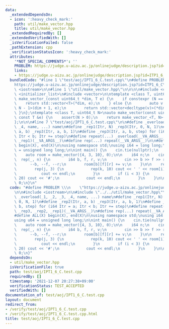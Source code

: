 ```yaml
---
data:
  _extendedDependsOn:
  - icon: ':heavy_check_mark:'
    path: util/make_vector.hpp
    title: util/make_vector.hpp
  _extendedRequiredBy: []
  _extendedVerifiedWith: []
  _isVerificationFailed: false
  _pathExtension: cpp
  _verificationStatusIcon: ':heavy_check_mark:'
  attributes:
    '*NOT_SPECIAL_COMMENTS*': ''
    PROBLEM: https://judge.u-aizu.ac.jp/onlinejudge/description.jsp?id=ITP1_6_C
    links:
    - https://judge.u-aizu.ac.jp/onlinejudge/description.jsp?id=ITP1_6_C
  bundledCode: "#line 1 \"test/aoj/IPT1_6_C.test.cpp\"\n#define PROBLEM \\\n    \"\
    https://judge.u-aizu.ac.jp/onlinejudge/description.jsp?id=ITP1_6_C\"\n\n#include\
    \ <iostream>\n\n#line 1 \"util/make_vector.hpp\"\n\n\n\n#include <cassert>\n#include\
    \ <initializer_list>\n#include <vector>\n\ntemplate <class T, uint64_t N>\nauto\
    \ make_vector_(const uint64_t *dim, T e) {\n    if constexpr (N == 1) {\n    \
    \    return std::vector<T>(*dim, e);\n    } else {\n        auto v = make_vector_<T,\
    \ N - 1>(dim + 1, e);\n        return std::vector<decltype(v)>(*dim, v);\n   \
    \ }\n};\ntemplate <class T, uint64_t N>\nauto make_vector(const uint64_t (&dim)[N],\
    \ const T &e) {\n    assert(N > 0);\n    return make_vector_<T, N>(dim, e);\n\
    };\n\n\n#line 7 \"test/aoj/IPT1_6_C.test.cpp\"\n\n#define _overload(_1, _2, _3,\
    \ _4, name, ...) name\n#define _rep1(Itr, N) _rep3(Itr, 0, N, 1)\n#define _rep2(Itr,\
    \ a, b) _rep3(Itr, a, b, 1)\n#define _rep3(Itr, a, b, step) for (i64 Itr = a;\
    \ Itr < b; Itr += step)\n#define repeat(...) _overload(__VA_ARGS__, _rep3, _rep2,\
    \ _rep1)(__VA_ARGS__)\n#define rep(...) repeat(__VA_ARGS__)\n\n#define ALL(X)\
    \ begin(X), end(X)\n\nusing namespace std;\nusing i64 = long long;\nusing u64\
    \ = unsigned long long;\n\nint main() {\n    cin.tie(nullptr);\n    ios::sync_with_stdio(false);\n\
    \    auto room = make_vector({4, 3, 10}, 0);\n\n    i64 n;\n    cin >> n;\n  \
    \  rep(_, n) {\n        i64 b, f, r, v;\n        cin >> b >> f >> r >> v;\n  \
    \      --b, --f, --r;\n        room[b][f][r] += v;\n    }\n\n    rep(i, 4) {\n\
    \        rep(j, 3) {\n            rep(k, 10) cout << ' ' << room[i][j][k];\n \
    \           cout << endl;\n        }\n        if (i < 3) {\n            rep(i,\
    \ 20) cout << '#';\n            cout << endl;\n        }\n    }\n\n    return\
    \ 0;\n}\n"
  code: "#define PROBLEM \\\n    \"https://judge.u-aizu.ac.jp/onlinejudge/description.jsp?id=ITP1_6_C\"\
    \n\n#include <iostream>\n\n#include \"../../util/make_vector.hpp\"\n\n#define\
    \ _overload(_1, _2, _3, _4, name, ...) name\n#define _rep1(Itr, N) _rep3(Itr,\
    \ 0, N, 1)\n#define _rep2(Itr, a, b) _rep3(Itr, a, b, 1)\n#define _rep3(Itr, a,\
    \ b, step) for (i64 Itr = a; Itr < b; Itr += step)\n#define repeat(...) _overload(__VA_ARGS__,\
    \ _rep3, _rep2, _rep1)(__VA_ARGS__)\n#define rep(...) repeat(__VA_ARGS__)\n\n\
    #define ALL(X) begin(X), end(X)\n\nusing namespace std;\nusing i64 = long long;\n\
    using u64 = unsigned long long;\n\nint main() {\n    cin.tie(nullptr);\n    ios::sync_with_stdio(false);\n\
    \    auto room = make_vector({4, 3, 10}, 0);\n\n    i64 n;\n    cin >> n;\n  \
    \  rep(_, n) {\n        i64 b, f, r, v;\n        cin >> b >> f >> r >> v;\n  \
    \      --b, --f, --r;\n        room[b][f][r] += v;\n    }\n\n    rep(i, 4) {\n\
    \        rep(j, 3) {\n            rep(k, 10) cout << ' ' << room[i][j][k];\n \
    \           cout << endl;\n        }\n        if (i < 3) {\n            rep(i,\
    \ 20) cout << '#';\n            cout << endl;\n        }\n    }\n\n    return\
    \ 0;\n}"
  dependsOn:
  - util/make_vector.hpp
  isVerificationFile: true
  path: test/aoj/IPT1_6_C.test.cpp
  requiredBy: []
  timestamp: '2021-12-07 20:27:38+09:00'
  verificationStatus: TEST_ACCEPTED
  verifiedWith: []
documentation_of: test/aoj/IPT1_6_C.test.cpp
layout: document
redirect_from:
- /verify/test/aoj/IPT1_6_C.test.cpp
- /verify/test/aoj/IPT1_6_C.test.cpp.html
title: test/aoj/IPT1_6_C.test.cpp
---
```

